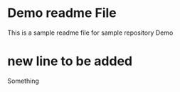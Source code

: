 # Demo readme File

This is a sample readme file for sample repository Demo

# new line to be added

Something

